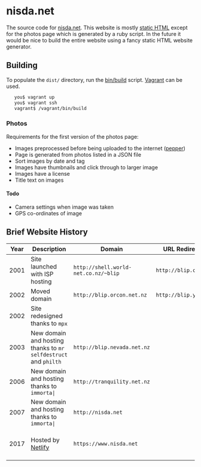 # nisda.net

The source code for [nisda.net](https://www.nisda.net/). This website is mostly [static HTML](www/static/) except for the photos page which is generated by a ruby script. In the future it would be nice to build the entire website using a fancy static HTML website generator.

## Building

To populate the ``dist/`` directory, run the [bin/build](bin/build) script. [Vagrant](https://www.vagrantup.com/) can be used.

```bash
   you$ vagrant up
   you$ vagrant ssh
   vagrant$ /vagrant/bin/build
```

### Photos

Requirements for the first version of the photos page:

* Images preprocessed before being uploaded to the internet ([pepper](https://github.com/literatesnow/pepper))
* Page is generated from photos listed in a JSON file
* Sort images by date and tag
* Images have thumbnails and click through to larger image
* Images have a license
* Title text on images

#### Todo

* Camera settings when image was taken
* GPS co-ordinates of image

## Brief Website History

Year|Description|Domain|URL Redirector|Language
---|---|---|---|---
2001|Site launched with ISP hosting|``http://shell.world-net.co.nz/~blip``|``http://blip.cjb.net``|Static HTML
2002|Moved domain|``http://blip.orcon.net.nz``|``http://blip.y2.org``|Static HTML
2002|Site redesigned thanks to ``mpx``|||Static HTML
2003|New domain and hosting thanks to ``mr selfdestruct`` and ``philth``|``http://blip.nevada.net.nz``||PHP
2006|New domain and hosting thanks to ``immorta\|``|``http://tranquility.net.nz``||PHP
2007|New domain and hosting thanks to ``immorta\|``|``http://nisda.net``||PHP
2017|Hosted by [Netlify](https://www.netlify.com/)|``https://www.nisda.net``||Static HTML built by CD
